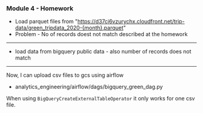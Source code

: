 ### Module 4 - Homework

- Load parquet files from "https://d37ci6vzurychx.cloudfront.net/trip-data/green_tripdata_2020-{month}.parquet"
- Problem - No of records doest not match described at the homework 

---

- load data from bigquery public data - also number of records does not match

---

Now, I can upload csv files to gcs using airflow 

- analytics_engineering/airflow/dags/bigquery_green_dag.py

When using `BigQueryCreateExternalTableOperator` it only works for one csv file. 